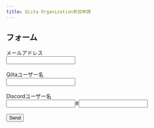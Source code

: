 ```yaml
---
title: Qiita Organization参加申請
---
```

<style>
    .textlines {
    border: 2px solid #0a0;  /* 枠線 */
    border-radius: 0.67em;   /* 角丸 */
    padding: 0.5em;          /* 内側の余白量 */
    background-color: snow;  /* 背景色 */
    width: 20em;             /* 横幅 */
    font-size: 1em;          /* 文字サイズ */
    line-height: 1.2;        /* 行の高さ */
    size: 80%;
    }
</style>
<h2>フォーム</h2>
<form
  action="https://formspree.io/f/xrgrndyd"
  method="POST"
>
  <label>
    メールアドレス<br>
    <input type="email" name="email" required>
  </label><br><br>
  <label>
    Qiitaユーザー名<br>
    <input type="text" name="qiita-user" required></textarea>
  </label><br><br>
  <label>
    Discordユーザー名<br>
    <input type="text" name="discord-user">#<input type="number" maxlength="10" required>
  <label><br><br>
  <!-- your other form fields go here -->
  <button type="submit">Send</button>
</form>